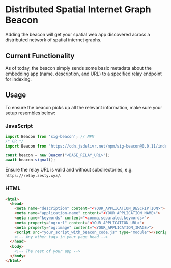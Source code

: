 # Distributed Spatial Internet Graph Beacon

Adding the beacon will get your spatial web app discovered across a distributed network of spatial internet graphs.

## Current Functionality

As of today, the beacon simply sends some basic metadata about the embedding app (name, description, and URL) to a specified relay endpoint for indexing.

## Usage

To ensure the beacon picks up all the relevant information, make sure your setup resembles below:

### JavaScript

```js
import Beacon from 'sig-beacon'; // NPM
/* OR */
import Beacon from "https://cdn.jsdelivr.net/npm/sig-beacon@0.0.11/index.js"; // CDN

const beacon = new Beacon("<BASE_RELAY_URL>");
await beacon.signal();
```

Ensure the relay URL is valid and without subdirectories, e.g. `https://relay.zesty.xyz/`.

### HTML

```html
<html>
  <head>
    <meta name="description" content="<YOUR_APPLICATION_DESCRIPTION>">
    <meta name="application-name" content="<YOUR_APPLICATION_NAME>">
    <meta name="keywords" content="<comma,separated,keywords>">
    <meta property="og:url" content="<YOUR_APPLICATION_URL>">
    <meta property="og:image" content="<YOUR_APPLICATION_IMAGE>">
    <script src="your_script_with_beacon_code.js" type="module"></script>
    <!-- Any other tags in your page head -->
  </head>
  <body>
    <!-- The rest of your app -->
  </body>
</html>
```
